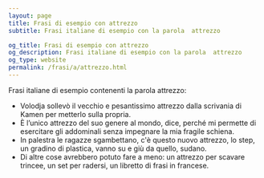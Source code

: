 ```yaml
---
layout: page
title: Frasi di esempio con attrezzo 
subtitle: Frasi italiane di esempio con la parola  attrezzo

og_title: Frasi di esempio con attrezzo 
og_description: Frasi italiane di esempio con la parola  attrezzo
og_type: website
permalink: /frasi/a/attrezzo.html
---
```


Frasi italiane di esempio contenenti la parola attrezzo:


- Volodja sollevò il vecchio e pesantissimo attrezzo dalla scrivania di Kamen per metterlo sulla propria.
- È l’unico attrezzo del suo genere al mondo, dice, perché mi permette di esercitare gli addominali senza impegnare la mia fragile schiena.
- In palestra le ragazze sgambettano, c'è questo nuovo attrezzo, lo step, un gradino di plastica, vanno su e giù da quello, sudano.
- Di altre cose avrebbero potuto fare a meno: un attrezzo per scavare trincee, un set per radersi, un libretto di frasi in francese.
